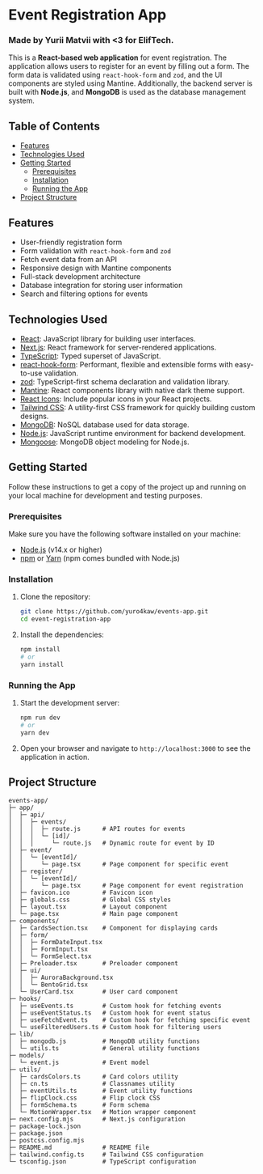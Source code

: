 # Event Registration App
### Made by Yurii Matvii with <3 for ElifTech.
This is a **React-based web application** for event registration. The application allows users to register for an event by filling out a form. The form data is validated using `react-hook-form` and `zod`, and the UI components are styled using Mantine. Additionally, the backend server is built with **Node.js**, and **MongoDB** is used as the database management system.
 
## Table of Contents

- [Features](#features)
- [Technologies Used](#technologies-used)
- [Getting Started](#getting-started)
  - [Prerequisites](#prerequisites)
  - [Installation](#installation)
  - [Running the App](#running-the-app)
- [Project Structure](#project-structure)

## Features

- User-friendly registration form
- Form validation with `react-hook-form` and `zod`
- Fetch event data from an API
- Responsive design with Mantine components
- Full-stack development architecture
- Database integration for storing user information
- Search and filtering options for events

## Technologies Used

- [React](https://reactjs.org/): JavaScript library for building user interfaces.
- [Next.js](https://nextjs.org/): React framework for server-rendered applications.
- [TypeScript](https://www.typescriptlang.org/): Typed superset of JavaScript.
- [react-hook-form](https://react-hook-form.com/): Performant, flexible and extensible forms with easy-to-use validation.
- [zod](https://github.com/colinhacks/zod): TypeScript-first schema declaration and validation library.
- [Mantine](https://mantine.dev/): React components library with native dark theme support.
- [React Icons](https://react-icons.github.io/react-icons/): Include popular icons in your React projects.
- [Tailwind CSS](https://tailwindcss.com/): A utility-first CSS framework for quickly building custom designs.
- [MongoDB](https://www.mongodb.com/): NoSQL database used for data storage.
- [Node.js](https://nodejs.org/): JavaScript runtime environment for backend development.
- [Mongoose](https://mongoosejs.com/): MongoDB object modeling for Node.js.

## Getting Started

Follow these instructions to get a copy of the project up and running on your local machine for development and testing purposes.

### Prerequisites

Make sure you have the following software installed on your machine:

- [Node.js](https://nodejs.org/en/download/) (v14.x or higher)
- [npm](https://www.npmjs.com/get-npm) or [Yarn](https://yarnpkg.com/getting-started/install) (npm comes bundled with Node.js)

### Installation

1. Clone the repository:

    ```bash
    git clone https://github.com/yuro4kaw/events-app.git
    cd event-registration-app
    ```

2. Install the dependencies:

    ```bash
    npm install
    # or
    yarn install
    ```

### Running the App

1. Start the development server:

    ```bash
    npm run dev
    # or
    yarn dev
    ```

2. Open your browser and navigate to `http://localhost:3000` to see the application in action.

## Project Structure

```
events-app/
├─ app/
│  ├─ api/
│  │  ├─ events/
│  │  │  ├─ route.js      # API routes for events
│  │  │  └─ [id]/
│  │  │     └─ route.js   # Dynamic route for event by ID
│  ├─ event/
│  │  └─ [eventId]/
│  │     └─ page.tsx      # Page component for specific event
│  ├─ register/
│  │  └─ [eventId]/
│  │     └─ page.tsx      # Page component for event registration
│  ├─ favicon.ico         # Favicon icon
│  ├─ globals.css         # Global CSS styles
│  ├─ layout.tsx          # Layout component
│  └─ page.tsx            # Main page component
├─ components/
│  ├─ CardsSection.tsx    # Component for displaying cards
│  ├─ form/
│  │  ├─ FormDateInput.tsx   
│  │  ├─ FormInput.tsx       
│  │  └─ FormSelect.tsx      
│  ├─ Preloader.tsx       # Preloader component
│  ├─ ui/
│  │  ├─ AuroraBackground.tsx   
│  │  └─ BentoGrid.tsx          
│  └─ UserCard.tsx        # User card component
├─ hooks/
│  ├─ useEvents.ts        # Custom hook for fetching events
│  ├─ useEventStatus.ts   # Custom hook for event status
│  ├─ useFetchEvent.ts    # Custom hook for fetching specific event
│  └─ useFilteredUsers.ts # Custom hook for filtering users
├─ lib/
│  ├─ mongodb.js          # MongoDB utility functions
│  └─ utils.ts            # General utility functions
├─ models/
│  └─ event.js            # Event model
├─ utils/
│  ├─ cardsColors.ts      # Card colors utility
│  ├─ cn.ts               # Classnames utility
│  ├─ eventUtils.ts       # Event utility functions
│  ├─ flipClock.css       # Flip clock CSS
│  ├─ formSchema.ts       # Form schema
│  └─ MotionWrapper.tsx   # Motion wrapper component
├─ next.config.mjs        # Next.js configuration
├─ package-lock.json      
├─ package.json           
├─ postcss.config.mjs     
├─ README.md              # README file
├─ tailwind.config.ts     # Tailwind CSS configuration
└─ tsconfig.json          # TypeScript configuration

```